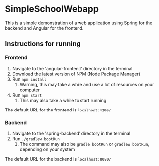 # SimpleSchoolWebapp
This is a simple demonstration of a web application using Spring for the backend and Angular for the frontend.

## Instructions for running

### Frontend
1. Navigate to the 'angular-frontend' directory in the terminal
2. Download the latest version of NPM (Node Package Manager)
3. Run `npm install`
    1. Warning, this may take a while and use a lot of resources on your computer
4. Run `npm start`
    1. This may also take a while to start running

The default URL for the frontend is `localhost:4200/`

### Backend
1. Navigate to the 'spring-backend' directory in the terminal
2. Run `./gradlew bootRun`
    1. The command may also be `gradle bootRun` or `gradlew bootRun`, depending on your system

The default URL for the backend is `localhost:8080/`